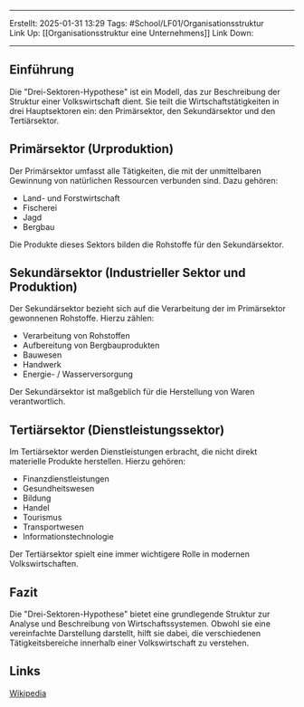 
--- 
Erstellt: 2025-01-31    13:29 
Tags: #School/LF01/Organisationsstruktur  
Link Up: [[Organisationsstruktur eine Unternehmens]]
Link Down:

--- 
## Einführung
Die "Drei-Sektoren-Hypothese" ist ein Modell, das zur Beschreibung der Struktur einer Volkswirtschaft dient. Sie teilt die Wirtschaftstätigkeiten in drei Hauptsektoren ein: den Primärsektor, den Sekundärsektor und den Tertiärsektor.

## Primärsektor (Urproduktion)
Der Primärsektor umfasst alle Tätigkeiten, die mit der unmittelbaren Gewinnung von natürlichen Ressourcen verbunden sind. Dazu gehören:

- Land- und Forstwirtschaft
- Fischerei
- Jagd
- Bergbau

Die Produkte dieses Sektors bilden die Rohstoffe für den Sekundärsektor.

## Sekundärsektor (Industrieller Sektor und Produktion)
Der Sekundärsektor bezieht sich auf die Verarbeitung der im Primärsektor gewonnenen Rohstoffe. Hierzu zählen:

- Verarbeitung von Rohstoffen
- Aufbereitung von Bergbauprodukten
- Bauwesen
- Handwerk
- Energie- / Wasserversorgung

Der Sekundärsektor ist maßgeblich für die Herstellung von Waren verantwortlich.

## Tertiärsektor (Dienstleistungssektor)
Im Tertiärsektor werden Dienstleistungen erbracht, die nicht direkt materielle Produkte herstellen. Hierzu gehören:

- Finanzdienstleistungen
- Gesundheitswesen
- Bildung
- Handel
- Tourismus
- Transportwesen
- Informationstechnologie

Der Tertiärsektor spielt eine immer wichtigere Rolle in modernen Volkswirtschaften.

## Fazit
Die "Drei-Sektoren-Hypothese" bietet eine grundlegende Struktur zur Analyse und Beschreibung von Wirtschaftssystemen. Obwohl sie eine vereinfachte Darstellung darstellt, hilft sie dabei, die verschiedenen Tätigkeitsbereiche innerhalb einer Volkswirtschaft zu verstehen.

## Links

[Wikipedia](https://de.wikipedia.org/wiki/Wirtschaftssektor)
